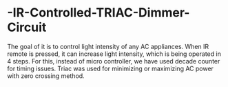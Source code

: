 # -IR-Controlled-TRIAC-Dimmer-Circuit

The goal of it is to control light intensity of any AC appliances. When IR remote is pressed, it can increase light intensity, which is being operated in 4 steps. For this, instead of micro controller, we have used decade counter for timing issues. Triac was used for minimizing or maximizing AC power with zero crossing method.
